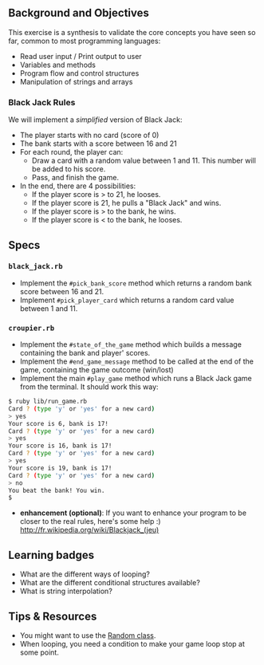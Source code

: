 ## Background and Objectives

This exercise is a synthesis to validate the core concepts you have seen so far, common to most programming languages:

- Read user input / Print output to user
- Variables and methods
- Program flow and control structures
- Manipulation of strings and arrays

### Black Jack Rules

We will implement a *simplified* version of Black Jack:

- The player starts with no card (score of 0)
- The bank starts with a score between 16 and 21
- For each round, the player can:
  - Draw a card with a random value between 1 and 11. This number will be added to his score.
  - Pass, and finish the game.
- In the end, there are 4 possibilities:
  - If the player score is > to 21, he looses.
  - If the player score is 21, he pulls a "Black Jack" and wins.
  - If the player score is > to the bank, he wins.
  - If the player score is < to the bank, he looses.

## Specs

### `black_jack.rb`

- Implement the `#pick_bank_score` method which returns a random bank score between 16 and 21.
- Implement `#pick_player_card` which returns a random card value between 1 and 11.

### `croupier.rb`

- Implement the `#state_of_the_game` method which builds a message containing the bank and player' scores.
- Implement the `#end_game_message` method to be called at the end of the game, containing the game outcome (win/lost)
- Implement the main `#play_game` method which runs a Black Jack game from the terminal. It should work this way:

```bash
$ ruby lib/run_game.rb
Card ? (type 'y' or 'yes' for a new card)
> yes
Your score is 6, bank is 17!
Card ? (type 'y' or 'yes' for a new card)
> yes
Your score is 16, bank is 17!
Card ? (type 'y' or 'yes' for a new card)
> yes
Your score is 19, bank is 17!
Card ? (type 'y' or 'yes' for a new card)
> no
You beat the bank! You win.
$
```

- **enhancement (optional)**: If you want to enhance your program to be closer to the real rules, here's some help :) http://fr.wikipedia.org/wiki/Blackjack_(jeu)

## Learning badges

- What are the different ways of looping?
- What are the different conditional structures available?
- What is string interpolation?

## Tips & Resources

- You might want to use the [Random class](http://www.ruby-doc.org/core-2.1.2/Random.html).
- When looping, you need a condition to make your game loop stop at some point.
